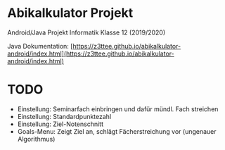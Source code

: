 # Abikalkulator Projekt
Android/Java Projekt Informatik Klasse 12 (2019/2020)

Java Dokumentation: [https://z3ttee.github.io/abikalkulator-android/index.html](https://z3ttee.github.io/abikalkulator-android/index.html)

# TODO
* Einstellung: Seminarfach einbringen und dafür mündl. Fach streichen
* Einstellung: Standardpunktezahl
* Einstellung: Ziel-Notenschnitt
* Goals-Menu: Zeigt Ziel an, schlägt Fächerstreichung vor (ungenauer Algorithmus)